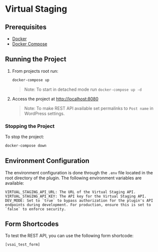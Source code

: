 # Virtual Staging

## Prerequisites

- [Docker](https://www.docker.com/)
- [Docker Compose](https://docs.docker.com/compose/)

## Running the Project

1. From projects root run:

    ```bash
    docker-compose up
    ```

    > Note: To start in detached mode run `docker-compose up -d`

2. Access the project at [http://localhost:8080](http://localhost:8080)

    > Note: To make REST API available set permalinks to `Post name` in WordPress settings.

### Stopping the Project

To stop the project:

```bash
docker-compose down
```

## Environment Configuration

The environment configuration is done through the `.env` file located in the root directory of the plugin. The following environment variables are available:

```dotenv
VIRTUAL_STAGING_API_URL: The URL of the Virtual Staging API.
VIRTUAL_STAGING_API_KEY: The API key for the Virtual Staging API.
DEV_MODE: Set to `true` to bypass authorization for the plugin's API endpoints during development. For production, ensure this is set to `false` to enforce security.
```

## Form Shortcodes

To test the REST API, you can use the following form shortcode:

```php
[vsai_test_form]
```
